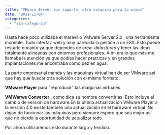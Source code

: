 ```yaml
---
title: "VMware Server sin soporte, otro salución para lo mismo"
date: "2011-11-04"
categories: 
  - "sin-categoria"
---
```


Hasta hace poco utilizaba el maravillo VMware Server 2.x , una herramienta increíble. Todo interfaz web y muy parecida la gestión a un ESX. Esto puede restarle encanto ya que dependes de crear _datastores_ y tener las ideas totalmente alineadas con entornos profesionales. A mi era lo que más me llamaba la atención ya que podías hacer practicas y en grandes implantaciones me encontraba como pez en agua.

La parte empresarial manda y las maquinas virtual han de ser VMware así que hay que buscar otra solución con el mismo formato.

**VMware Player** para "reproducir" las maquinas virtuales.

**VMWarwe Converter** , como dice su nombre convertirlas. Esto incluye el cambio de versión de hardware.En la ultima actualización VMware Player a la versión 4.0 existe también una actualización en el hardware virtual. No dejan de funcionar las máquinas pero siempre espero que sea mejor así que no pierdo la oportunidad de actualizar todo.

Por ahora utilizaremos esto durante largo y tendido.

